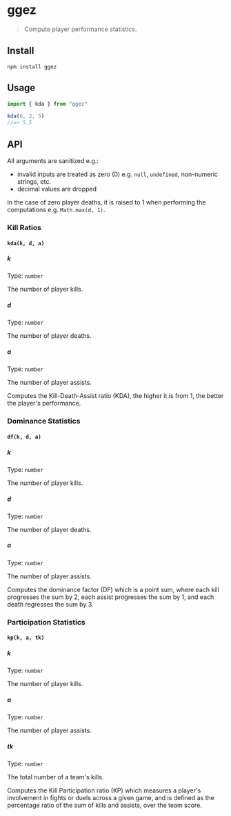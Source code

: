 # ggez

> Compute player performance statistics.

## Install

```shell
npm install ggez
```

## Usage

```javascript
import { kda } from "ggez"

kda(6, 2, 5)
//=> 5.5
```

## API

All arguments are sanitized e.g.:

- invalid inputs are treated as zero (0) e.g. `null`, `undefined`, non-numeric strings, etc.
- decimal values are dropped

In the case of zero player deaths, it is raised to 1 when performing the computations e.g. `Math.max(d, 1)`.

### Kill Ratios

#### `kda(k, d, a)`

##### k

Type: `number`

The number of player kills.

##### d

Type: `number`

The number of player deaths.

##### a

Type: `number`

The number of player assists.

Computes the Kill-Death-Assist ratio (KDA), the higher it is from 1, the better the player's performance.

### Dominance Statistics

#### `df(k, d, a)`

##### k

Type: `number`

The number of player kills.

##### d

Type: `number`

The number of player deaths.

##### a

Type: `number`

The number of player assists.

Computes the dominance factor (DF) which is a point sum, where each kill progresses the sum by 2, each assist
progresses the sum by 1, and each death regresses the sum by 3.

### Participation Statistics

#### `kp(k, a, tk)`

##### k

Type: `number`

The number of player kills.

##### a

Type: `number`

The number of player assists.

##### tk

Type: `number`

The total number of a team's kills.

Computes the Kill Participation ratio (KP) which measures a player's involvement in fights or duels across a given game,
and is defined as the percentage ratio of the sum of kills and assists, over the team score.
